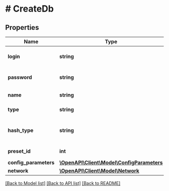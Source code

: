 # # CreateDb

## Properties

Name | Type | Description | Notes
------------ | ------------- | ------------- | -------------
**login** | **string** | Логин для подключения к базе данных. | [optional]
**password** | **string** | Пароль для подключения к базе данных. |
**name** | **string** | Название базы данных. |
**type** | **string** | Тип базы данных. |
**hash_type** | **string** | Тип хеширования базы данных (mysql5 | mysql | postgres). | [optional]
**preset_id** | **int** | Идентификатор тарифа. |
**config_parameters** | [**\OpenAPI\Client\Model\ConfigParameters**](ConfigParameters.md) |  | [optional]
**network** | [**\OpenAPI\Client\Model\Network**](Network.md) |  | [optional]

[[Back to Model list]](../../README.md#models) [[Back to API list]](../../README.md#endpoints) [[Back to README]](../../README.md)
